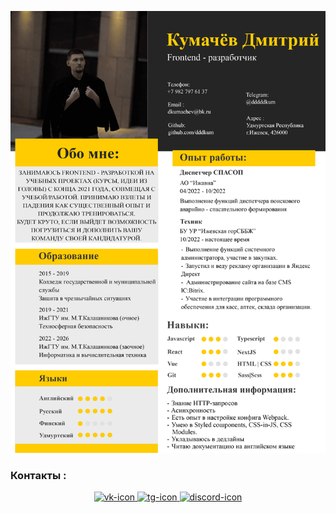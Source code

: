 ![CV](CV.png)


### Контакты :

<div id="social-links" align="center">
  <a href="https://vk.com/dddkum">
    <img src="https://cdn-icons-png.flaticon.com/512/3669/3669937.png" alt="vk-icon" width="100"/>
  </a>
  <a href="https://t.me/dddddkum">
    <img src="https://cdn-icons-png.flaticon.com/512/3670/3670306.png" alt="tg-icon" width="100"/>
  </a>
  <a href="https://discordapp.com/users/739851384404312135/">
    <img src="https://cdn-icons-png.flaticon.com/512/5968/5968968.png" alt="discord-icon" width="100"/>
  </a>
</div>
